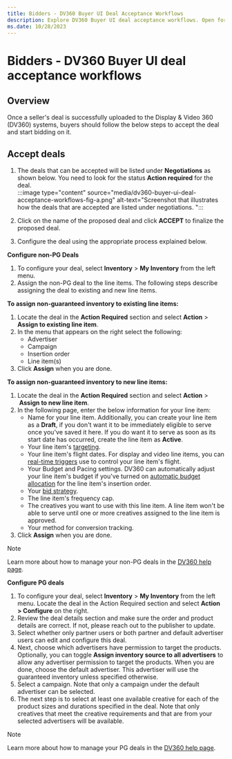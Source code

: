 ```yaml
---
title: Bidders - DV360 Buyer UI Deal Acceptance Workflows
description: Explore DV360 Buyer UI deal acceptance workflows. Open for testing by selected sellers. Contact your account representative to participate.
ms.date: 10/28/2023
---
```


# Bidders - DV360 Buyer UI deal acceptance workflows

## Overview

Once a seller's deal is successfully uploaded to the Display & Video 360 (DV360) systems, buyers should follow the below steps to accept the deal and start bidding on it.

## Accept deals

1. The deals that can be accepted will be listed under **Negotiations** as shown below. You need to look for the status **Action required** for the deal.  
:::image type="content" source="media/dv360-buyer-ui-deal-acceptance-workflows-fig-a.png" alt-text="Screenshot that illustrates how the deals that are accepted are listed under negotiations. ":::

1. Click on the name of the proposed deal and click **ACCEPT** to finalize the proposed deal.
1. Configure the deal using the appropriate process explained below.

**Configure non-PG Deals**

1. To configure your deal, select **Inventory** >  **My Inventory** from the left menu.
1. Assign the non-PG deal to the line items. The following steps describe assigning the deal to existing and new line items.  

**To assign non-guaranteed inventory to existing line items:**

1. Locate the deal in the **Action Required** section and select **Action** >  **Assign to existing line item**.
1. In the menu that appears on the right select the following:
    - Advertiser
    - Campaign
    - Insertion order
    - Line item(s)
1. Click **Assign** when you are done.

**To assign non-guaranteed inventory to new line items:**

1. Locate the deal in the **Action Required** section and select **Action** >  **Assign to new line item**.
1. In the following page, enter the below information for your line item:
    - Name for your line item. Additionally, you can create your line item as a **Draft**, if you don't want it to be immediately eligible to serve once you've saved it here. If you do want it to serve as soon as its start date has occurred, create the line item as **Active**.
    - Your line item's [targeting](https://support.google.com/displayvideo/answer/2949929).
    - Your line item's flight dates. For display and video line items, you can [real-time triggers](https://support.google.com/displayvideo/answer/9265340) use to control  your line item's flight.  
    - Your Budget and Pacing settings. DV360 can automatically adjust your line item's budget if you've turned on [automatic budget allocation](https://support.google.com/displayvideo/answer/2956568) for the line item's insertion order.  
    - Your [bid strategy](https://support.google.com/displayvideo/answer/2997422).  
    - The line item's frequency cap.  
    - The creatives you want to use with this line item. A line item won't be able to serve until one or more creatives assigned to the line item is approved.  
    - Your method for conversion tracking.  
1. Click **Assign** when you are done.

> [!NOTE]
> Learn more about how to manage your non-PG deals in the [DV360 help page](https://support.google.com/displayvideo/answer/6224774?hl=en&amp;ref_topic=6224744).

**Configure PG deals**

1. To configure your deal, select **Inventory** >  **My Inventory** from the left menu. Locate the deal in the   Action Required section and select **Action >  Configure** on the right.
1. Review the deal details section and make sure the order and product details are correct. If not, please reach out to the publisher to update.
1. Select whether only partner users or both partner and default advertiser users can edit and configure this deal.
1. Next, choose which advertisers have permission to target the products. Optionally, you can toggle **Assign inventory source to all advertisers** to allow any advertiser permission to target the products. When you are done, choose the default advertiser. This advertiser will use the guaranteed inventory unless specified otherwise.
1. Select a campaign. Note that only a campaign under the default advertiser can be selected.
1. The next step is to select at least one available creative for each of the product sizes and durations specified in the deal. Note that only creatives that meet the creative requirements and that are from your selected advertisers will be available.

> [!NOTE]
> Learn more about how to manage your PG deals in the [DV360 help page](https://support.google.com/displayvideo/answer/7067656?hl=en#configuring).
